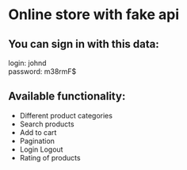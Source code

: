 # Online store with fake api

## You can sign in with this data:

login: johnd  
password: m38rmF$


## Available functionality:

- Different product categories
- Search products
- Add to cart
- Pagination 
- Login Logout
- Rating of products
